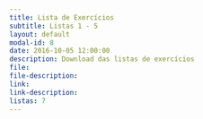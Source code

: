 ```yaml
---
title: Lista de Exercícios
subtitle: Listas 1 - 5
layout: default
modal-id: 8
date: 2016-10-05 12:00:00
description: Download das listas de exercícios
file:
file-description:
link: 
link-description:
listas: 7
---
```

